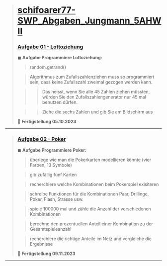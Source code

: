 > # [schifoarer77-SWP_Abgaben_Jungmann_5AHWII](https://github.com/schifoarer77/schifoarer77-schifoarer77-schifoarer77-SWP_Abgaben_Jungmann_5AHWII/tree/main)
>
> ### [Aufgabe 01 - Lottoziehung](https://github.com/schifoarer77/schifoarer77-schifoarer77-schifoarer77-SWP_Abgaben_Jungmann_5AHWII/blob/main/Aufgabe1_Lottoziehung.py)
> 
> ◼ **Aufgabe Programmiere Lottoziehung:**
>
>> random.getrand()
> 
>> Algorithmus zum Zufallszahlenziehen muss so programmiert sein, dass keine Zufallszahl zweimal gezogen werden kann.
> 
>>> Das heisst, wenn Sie alle 45 Zahlen ziehen müssten, würden Sie den Zufallszahlengenerator nur 45 mal benutzen dürfen.
>
>>> Ziehe die sechs Zahlen und gib Sie am Bildschirm aus
>
> 🏁 **Fertigstellung 05.10.2023**
>
________________________________________________________________
>
> ### [Aufgabe 02 - Poker](https://github.com/schifoarer77/schifoarer77-schifoarer77-schifoarer77-SWP_Abgaben_Jungmann_5AHWII/blob/main/Aufgabe2_Poker.py)
> 
> ◼ **Aufgabe Programmiere Poker:**
>
>> überlege wie man die Pokerkarten modellieren könnte (vier Farben, 13
Symbole)
> 
>> gib zufällig fünf Karten
> 
>> recherchiere welche Kombinationen beim Pokerspiel exisiteren
>
>> schreibe Funktionen für die Kombinationen Paar, Drillinge, Poker, Flash, Strasse usw.
>
>> spiele 100000 mal und zähle die Anzahl der verschiedenen Kombinationen
>
>> berechne den prozentuellen Anteil einer Kombination zu der
Gesamtspieleanzahl
>
>> recherchiere die richtige Anteile im Netz und vergleiche die Ergebnisse
>
> 🏁 **Fertigstellung 09.11.2023**
>
________________________________________________________________
